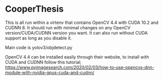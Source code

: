 # CooperThesis
This is all run within a virtenv that contains OpenCV 4.4 with CUDA 10.2 and CUDNN 8. It should run with minimal changes on any OpenCV version/CUDA/CUDNN version you want. It can also run without CUDA support as long as you disable it.

Main code is yolov3/objdetect.py

OpenCV 4.4 can be installed easily through their website, to install with CUDA and CUDNN follow this tutorial; https://www.pyimagesearch.com/2020/02/03/how-to-use-opencvs-dnn-module-with-nvidia-gpus-cuda-and-cudnn/
